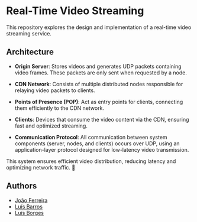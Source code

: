 # Real-Time Video Streaming

This repository explores the design and implementation of a real-time video streaming service.

## Architecture

- **Origin Server**: Stores videos and generates UDP packets containing video frames. These packets are only sent when requested by a node.

- **CDN Network**: Consists of multiple distributed nodes responsible for relaying video packets to clients.

- **Points of Presence (POP)**: Act as entry points for clients, connecting them efficiently to the CDN network.

- **Clients**: Devices that consume the video content via the CDN, ensuring fast and optimized streaming.

- **Communication Protocol**: All communication between system components (server, nodes, and clients) occurs over UDP, using an application-layer protocol designed for low-latency video transmission.

This system ensures efficient video distribution, reducing latency and optimizing network traffic. 🚀

## Authors

* [João Ferreira](https://github.com/joaohcf)
* [Luís Barros](https://github.com/Luis-Barros9)
* [Luís Borges](https://github.com/bohrges)
